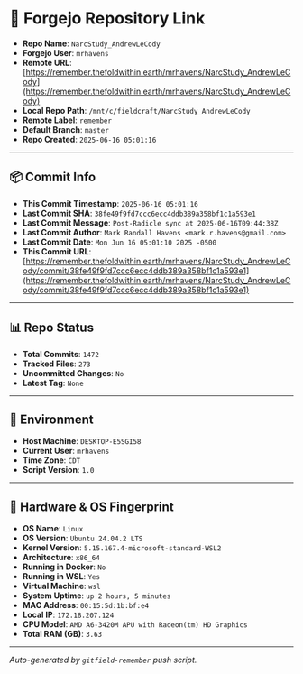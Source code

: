 # 🔗 Forgejo Repository Link

- **Repo Name**: `NarcStudy_AndrewLeCody`
- **Forgejo User**: `mrhavens`
- **Remote URL**: [https://remember.thefoldwithin.earth/mrhavens/NarcStudy_AndrewLeCody](https://remember.thefoldwithin.earth/mrhavens/NarcStudy_AndrewLeCody)
- **Local Repo Path**: `/mnt/c/fieldcraft/NarcStudy_AndrewLeCody`
- **Remote Label**: `remember`
- **Default Branch**: `master`
- **Repo Created**: `2025-06-16 05:01:16`

---

## 📦 Commit Info

- **This Commit Timestamp**: `2025-06-16 05:01:16`
- **Last Commit SHA**: `38fe49f9fd7ccc6ecc4ddb389a358bf1c1a593e1`
- **Last Commit Message**: `Post-Radicle sync at 2025-06-16T09:44:38Z`
- **Last Commit Author**: `Mark Randall Havens <mark.r.havens@gmail.com>`
- **Last Commit Date**: `Mon Jun 16 05:01:10 2025 -0500`
- **This Commit URL**: [https://remember.thefoldwithin.earth/mrhavens/NarcStudy_AndrewLeCody/commit/38fe49f9fd7ccc6ecc4ddb389a358bf1c1a593e1](https://remember.thefoldwithin.earth/mrhavens/NarcStudy_AndrewLeCody/commit/38fe49f9fd7ccc6ecc4ddb389a358bf1c1a593e1)

---

## 📊 Repo Status

- **Total Commits**: `1472`
- **Tracked Files**: `273`
- **Uncommitted Changes**: `No`
- **Latest Tag**: `None`

---

## 🧭 Environment

- **Host Machine**: `DESKTOP-E5SGI58`
- **Current User**: `mrhavens`
- **Time Zone**: `CDT`
- **Script Version**: `1.0`

---

## 🧬 Hardware & OS Fingerprint

- **OS Name**: `Linux`
- **OS Version**: `Ubuntu 24.04.2 LTS`
- **Kernel Version**: `5.15.167.4-microsoft-standard-WSL2`
- **Architecture**: `x86_64`
- **Running in Docker**: `No`
- **Running in WSL**: `Yes`
- **Virtual Machine**: `wsl`
- **System Uptime**: `up 2 hours, 5 minutes`
- **MAC Address**: `00:15:5d:1b:bf:e4`
- **Local IP**: `172.18.207.124`
- **CPU Model**: `AMD A6-3420M APU with Radeon(tm) HD Graphics`
- **Total RAM (GB)**: `3.63`

---

_Auto-generated by `gitfield-remember` push script._
